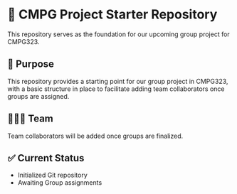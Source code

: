 # 📁 CMPG Project Starter Repository

This repository serves as the foundation for our upcoming group project for CMPG323.

## 📌 Purpose
This repository provides a starting point for our group project in CMPG323, with a basic structure in place to facilitate adding team collaborators once groups are assigned.

## 🧑‍🤝‍🧑 Team
Team collaborators will be added once groups are finalized.

## ✅ Current Status
- Initialized Git repository
- Awaiting Group assignments 
